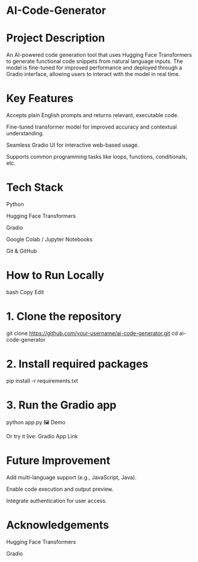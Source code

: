 # AI-Code-Generator
# Project Description
An AI-powered code generation tool that uses Hugging Face Transformers to generate functional code snippets from natural language inputs. The model is fine-tuned for improved performance and deployed through a Gradio interface, allowing users to interact with the model in real time.

# Key Features
Accepts plain English prompts and returns relevant, executable code.

Fine-tuned transformer model for improved accuracy and contextual understanding.

Seamless Gradio UI for interactive web-based usage.

Supports common programming tasks like loops, functions, conditionals, etc.

# Tech Stack
Python

Hugging Face Transformers

Gradio

Google Colab / Jupyter Notebooks

Git & GitHub

# How to Run Locally
bash
Copy
Edit
# 1. Clone the repository
git clone https://github.com/your-username/ai-code-generator.git
cd ai-code-generator

# 2. Install required packages
pip install -r requirements.txt

# 3. Run the Gradio app
python app.py
🖼️ Demo

Or try it live: Gradio App Link


# Future Improvement
Add multi-language support (e.g., JavaScript, Java).

Enable code execution and output preview.

Integrate authentication for user access.

# Acknowledgements
Hugging Face Transformers

Gradio
